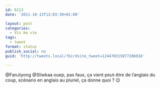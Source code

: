 ```yaml
---
id: 6113
date: '2011-10-13T13:03:30+02:00'

layout: post
categories:
  - Vis ma vie
tags:
  - tweet
format: status
publish_social: no
guid: 'http://tweets.local/?birdsite_tweet=124470315077206016'

---
```


@FanJiyong @Sliwkaa ouep, pas faux, ça vient peut-être de l’anglais du coup, scénario en anglais au pluriel, ça donne quoi ? 😉